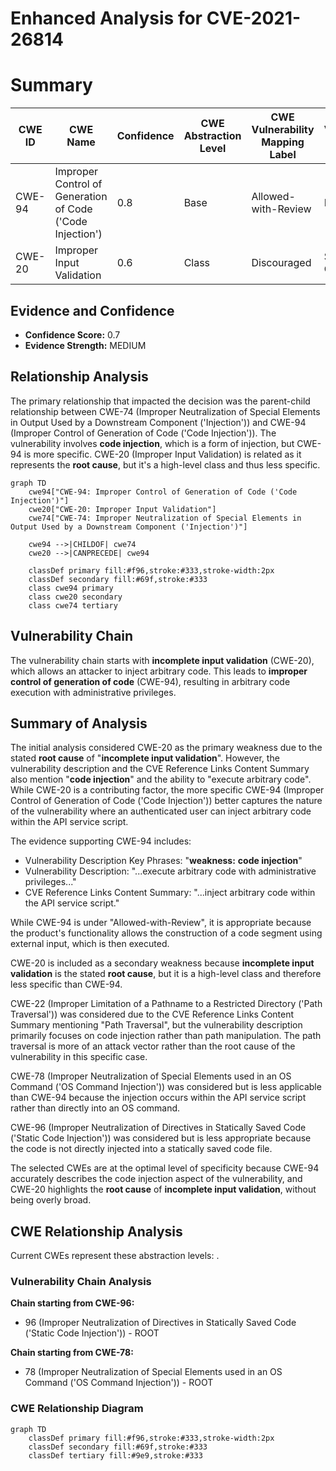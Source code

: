 # Enhanced Analysis for CVE-2021-26814

# Summary

| CWE ID | CWE Name | Confidence | CWE Abstraction Level | CWE Vulnerability Mapping Label | CWE-Vulnerability Mapping Notes |
|---|---|---|---|---|---|
| CWE-94 | Improper Control of Generation of Code ('Code Injection') | 0.8 | Base | Allowed-with-Review | Primary CWE |
| CWE-20 | Improper Input Validation | 0.6 | Class | Discouraged | Secondary CWE |

## Evidence and Confidence

*   **Confidence Score:** 0.7
*   **Evidence Strength:** MEDIUM

## Relationship Analysis

The primary relationship that impacted the decision was the parent-child relationship between CWE-74 (Improper Neutralization of Special Elements in Output Used by a Downstream Component ('Injection')) and CWE-94 (Improper Control of Generation of Code ('Code Injection')). The vulnerability involves **code injection**, which is a form of injection, but CWE-94 is more specific. CWE-20 (Improper Input Validation) is related as it represents the **root cause**, but it's a high-level class and thus less specific.

```mermaid
graph TD
    cwe94["CWE-94: Improper Control of Generation of Code ('Code Injection')"]
    cwe20["CWE-20: Improper Input Validation"]
    cwe74["CWE-74: Improper Neutralization of Special Elements in Output Used by a Downstream Component ('Injection')"]

    cwe94 -->|CHILDOF| cwe74
    cwe20 -->|CANPRECEDE| cwe94

    classDef primary fill:#f96,stroke:#333,stroke-width:2px
    classDef secondary fill:#69f,stroke:#333
    class cwe94 primary
    class cwe20 secondary
    class cwe74 tertiary
```

## Vulnerability Chain

The vulnerability chain starts with **incomplete input validation** (CWE-20), which allows an attacker to inject arbitrary code. This leads to **improper control of generation of code** (CWE-94), resulting in arbitrary code execution with administrative privileges.

## Summary of Analysis

The initial analysis considered CWE-20 as the primary weakness due to the stated **root cause** of "**incomplete input validation**". However, the vulnerability description and the CVE Reference Links Content Summary also mention "**code injection**" and the ability to "execute arbitrary code". While CWE-20 is a contributing factor, the more specific CWE-94 (Improper Control of Generation of Code ('Code Injection')) better captures the nature of the vulnerability where an authenticated user can inject arbitrary code within the API service script.

The evidence supporting CWE-94 includes:

*   Vulnerability Description Key Phrases: "**weakness:** **code injection**"
*   Vulnerability Description: "...execute arbitrary code with administrative privileges..."
*   CVE Reference Links Content Summary: "...inject arbitrary code within the API service script."

While CWE-94 is under "Allowed-with-Review", it is appropriate because the product's functionality allows the construction of a code segment using external input, which is then executed.

CWE-20 is included as a secondary weakness because **incomplete input validation** is the stated **root cause**, but it is a high-level class and therefore less specific than CWE-94.

CWE-22 (Improper Limitation of a Pathname to a Restricted Directory ('Path Traversal')) was considered due to the CVE Reference Links Content Summary mentioning "Path Traversal", but the vulnerability description primarily focuses on code injection rather than path manipulation. The path traversal is more of an attack vector rather than the root cause of the vulnerability in this specific case.

CWE-78 (Improper Neutralization of Special Elements used in an OS Command ('OS Command Injection')) was considered but is less applicable than CWE-94 because the injection occurs within the API service script rather than directly into an OS command.

CWE-96 (Improper Neutralization of Directives in Statically Saved Code ('Static Code Injection')) was considered but is less appropriate because the code is not directly injected into a statically saved code file.

The selected CWEs are at the optimal level of specificity because CWE-94 accurately describes the code injection aspect of the vulnerability, and CWE-20 highlights the **root cause** of **incomplete input validation**, without being overly broad.


## CWE Relationship Analysis

Current CWEs represent these abstraction levels: .


### Vulnerability Chain Analysis

**Chain starting from CWE-96:**
- 96 (Improper Neutralization of Directives in Statically Saved Code ('Static Code Injection')) - ROOT


**Chain starting from CWE-78:**
- 78 (Improper Neutralization of Special Elements used in an OS Command ('OS Command Injection')) - ROOT



### CWE Relationship Diagram

```mermaid
graph TD
    classDef primary fill:#f96,stroke:#333,stroke-width:2px
    classDef secondary fill:#69f,stroke:#333
    classDef tertiary fill:#9e9,stroke:#333
```